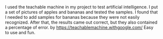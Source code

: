 I used the teachable machine in my project to test artificial intelligence. I put a set of pictures of apples and bananas and tested the samples. I found that I needed to add samples for bananas because they were not easily recognized. After that, the results came out correct, but they also contained a percentage of error.
by https://teachablemachine.withgoogle.com/ Easy to use and fun.

